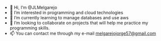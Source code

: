 - 👋 Hi, I’m @JLMelgarejo
- 👀 I’m interested in programming and cloud technologies
- 🌱 I’m currently learning to manage databases and use aws
- 💞️ I’m looking to collaborate on projects that will help me practice my programming skills. 
- 📫 You can contact me through my e-mail melgarejojorge57@gmail.com
